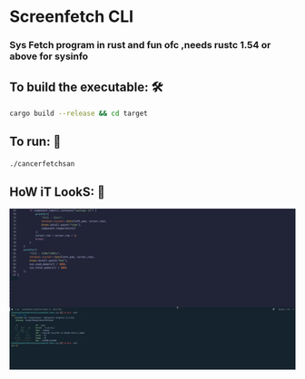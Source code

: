 # Screenfetch CLI  

### Sys Fetch program in rust and fun ofc ,needs rustc 1.54 or above for sysinfo
## To build the executable: 🛠️
```bash
cargo build --release && cd target 
```
## To run: 🏃
```bash
./cancerfetchsan
```

## HoW iT LookS: 👀  
![](s.png)



